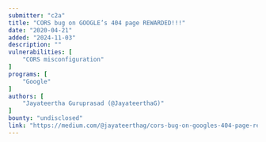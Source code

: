```yaml
---
submitter: "c2a"
title: "CORS bug on GOOGLE’s 404 page REWARDED!!!"
date: "2020-04-21"
added: "2024-11-03"
description: ""
vulnerabilities: [
    "CORS misconfiguration"
]
programs: [
    "Google"
]
authors: [
    "Jayateertha Guruprasad (@JayateerthaG)"
]
bounty: "undisclosed"
link: "https://medium.com/@jayateerthag/cors-bug-on-googles-404-page-rewarded-2163d58d3c8b"
---
```





